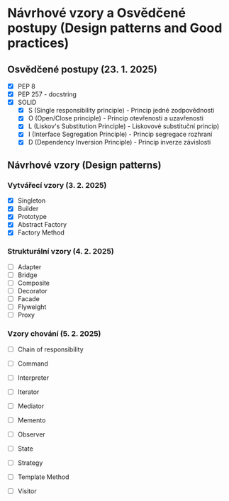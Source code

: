 # Návrhové vzory a Osvědčené postupy (Design patterns and Good practices) 

## Osvědčené postupy (23. 1. 2025)
-[x] PEP 8
-[x] PEP 257 - docstring
-[x] SOLID
  -[x] S (Single responsibility principle) - Princip jedné zodpovědnosti
  -[x] O (Open/Close principle) - Princip otevřenosti a uzavřenosti
  -[x] L (Liskov's Substitution Principle) - Liskovové substituční princip)
  -[x] I (Interface Segregation Principle) - Princip segregace rozhraní
  -[x] D (Dependency Inversion Principle) - Princip inverze závislosti

## Návrhové vzory (Design patterns)
### Vytvářecí vzory (3. 2. 2025)
-[x] Singleton
-[x] Builder
-[x] Prototype
-[x] Abstract Factory
-[x] Factory Method

### Strukturální vzory (4. 2. 2025)
-[ ] Adapter
-[ ] Bridge
-[ ] Composite
-[ ] Decorator
-[ ] Facade
-[ ] Flyweight
-[ ] Proxy

### Vzory chování (5. 2. 2025)
-[ ] Chain of responsibility
-[ ] Command
-[ ] Interpreter
-[ ] Iterator
-[ ] Mediator
-[ ] Memento
-[ ] Observer
-[ ] State
-[ ] Strategy
-[ ] Template Method
-[ ] Visitor


